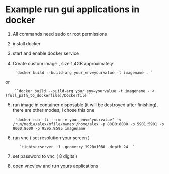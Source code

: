 # Example run gui applications in docker

1. All commands need sudo or root permissions
2. install docker 
3. start and enable docker service
4. Create custom image , size 1,4GB approximately

        `docker build --build-arg your_env=yourvalue -t imagename . `

or

        ``docker build --build-arg your_env=yourvalue -t imagename - < (full_path_to_dockerfile)/Dockerfile ``
5. run image in container disposable (it will be destroyed after finishing), there are other modes, I chose this one 

        `docker run -ti --rm -e your_env='yourvalue' -v /run/media/alex/mfile/mwneo:/home/alex -p 8080:8080 -p 5901:5901 -p 8000:8000 -p 9595:9595 imagename `
6. run vnc  ( set resolution your screen )

          `tightvncserver :1 -geometry 1920x1080 -depth 24  `
7. set password to vnc ( 8 digits )
8. open vncview and run yours applications
